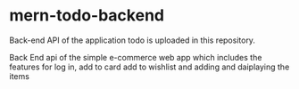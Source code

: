 # mern-todo-backend
Back-end API of the application todo is uploaded in this repository. 


Back End api of the simple e-commerce web app which includes the features for log in, add to card add to wishlist and adding and daiplaying the items
